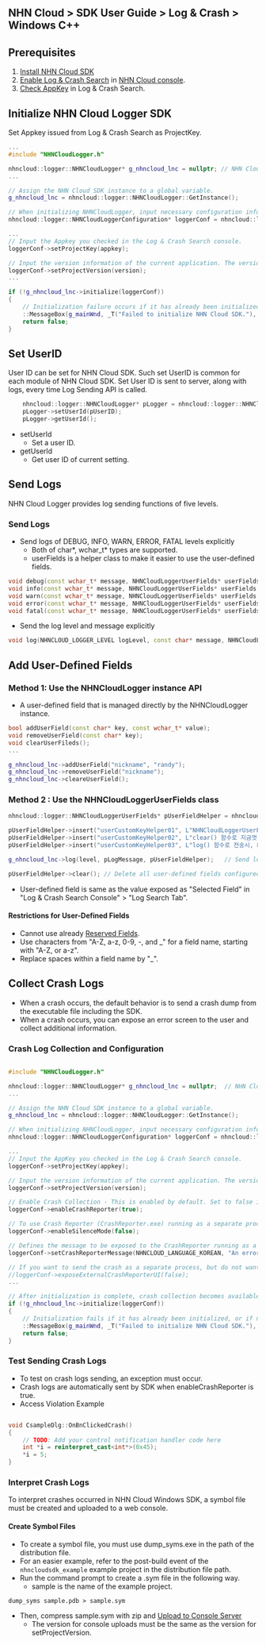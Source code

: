 ## NHN Cloud > SDK User Guide > Log & Crash > Windows C++

## Prerequisites

1. [Install NHN Cloud SDK](./getting-started-windows)
2. [Enable Log & Crash Search](https://docs.nhncloud.com/en/Data%20&%20Analytics/Log%20&%20Crash%20Search/en/console-guide/) in [NHN Cloud console](https://console.nhncloud.com).
3. [Check AppKey](https://docs.nhncloud.com/en/Data%20&%20Analytics/Log%20&%20Crash%20Search/en/console-guide/#appkey) in Log & Crash Search.

## Initialize NHN Cloud Logger SDK

Set Appkey issued from Log & Crash Search as ProjectKey.


```cpp
...
#include "NHNCloudLogger.h"

nhncloud::logger::NHNCloudLogger* g_nhncloud_lnc = nullptr; // NHN Cloud SDK - Log & crash search
...

// Assign the NHN Cloud SDK instance to a global variable.
g_nhncloud_lnc = nhncloud::logger::NHNCloudLogger::GetInstance();

// When initializing NHNCloudLogger, input necessary configuration information.
nhncloud::logger::NHNCloudLoggerConfiguration* loggerConf = nhncloud::logger::NHNCloudLoggerConfiguration::GetInstance();

...
// Input the Appkey you checked in the Log & Crash Search console.
loggerConf->setProjectKey(appkey);

// Input the version information of the current application. The version information must match the version 
loggerConf->setProjectVersion(version);
...

if (!g_nhncloud_lnc->initialize(loggerConf))
{
	// Initialization failure occurs if it has already been initialized or if the AppKey is not inputted.
	::MessageBox(g_mainWnd, _T("Failed to initialize NHN Cloud SDK."), _T("Alert"), MB_OK);
	return false;
}

```

## Set UserID

User ID can be set for NHN Cloud SDK.
Such set UserID is common for each module of NHN Cloud SDK.
Set User ID is sent to server, along with logs, every time Log Sending API is called.

```cpp
    nhncloud::logger::NHNCloudLogger* pLogger = nhncloud::logger::NHNCloudLogger::GetInstance();
    pLogger->setUserId(pUserID);
    pLogger->getUserId();
```

* setUserId
    * Set a user ID.
* getUserId
    * Get user ID of current setting.

## Send Logs

NHN Cloud Logger provides log sending functions of five levels.

### Send Logs
* Send logs of DEBUG, INFO, WARN, ERROR, FATAL levels explicitly
    * Both of char*, wchar_t* types are supported.
    * userFields is a helper class to make it easier to use the user-defined fields.
```cpp
void debug(const wchar_t* message, NHNCloudLoggerUserFields* userFields = NULL);
void info(const wchar_t* message, NHNCloudLoggerUserFields* userFields = NULL);
void warn(const wchar_t* message, NHNCloudLoggerUserFields* userFields = NULL);
void error(const wchar_t* message, NHNCloudLoggerUserFields* userFields = NULL);
void fatal(const wchar_t* message, NHNCloudLoggerUserFields* userFields = NULL);
```
* Send the log level and message explicitly
```cpp
void log(NHNCLOUD_LOGGER_LEVEL logLevel, const char* message, NHNCloudLoggerUserFields* userFields = nullptr);
```

## Add User-Defined Fields
### Method 1: Use the NHNCloudLogger instance API

* A user-defined field that is managed directly by the NHNCloudLogger instance.

```cpp
bool addUserField(const char* key, const wchar_t* value);
void removeUserField(const char* key);
void clearUserFileds();
...

g_nhncloud_lnc->addUserField("nickname", "randy");
g_nhncloud_lnc->removeUserField("nickname");
g_nhncloud_lnc->cleareUserField();

```

### Method 2 : Use the NHNCloudLoggerUserFields class

```cpp
nhncloud::logger::NHNCloudLoggerUserFields* pUserFieldHelper = nhncloud::logger::NHNCloudLoggerUserFields::GetInstance(); // Get the custom field helper class.

pUserFieldHelper->insert("userCustomKeyHelper01", L"NHNCloudLoggerUserFields 헬퍼 클래스로 추가한 사용자 정의 필드\r\nCustom fields added with the NHNCloudLoggerUserFields helper class");
pUserFieldHelper->insert("userCustomKeyHelper02", L"clear() 함수로 지금껏 정의한 사용자 필드를 간단히 정리할 수 있어요.\r\nWith the clear() function, you can simply clear the custom fields you have defined so far.");
pUserFieldHelper->insert("userCustomKeyHelper03", L"log() 함수로 전송시, NHNCloudLoggerUserFields 클래스에 정의한 사용자 필드들은 로그 객체에 복사됩니다.\r\nWhen sending to the log() function, the user fields defined in the NHNCloudLoggerUserFields class are copied to the log object.");

g_nhncloud_lnc->log(level, pLogMessage, pUserFieldHelper);	 // Send log with user-defined fields.

pUserFieldHelper->clear(); // Delete all user-defined fields configured above.

```

*  User-defined field is same as the value exposed as "Selected Field" in "Log & Crash Search Console" > "Log Search Tab".

#### Restrictions for User-Defined Fields

* Cannot use already [Reserved Fields](./log-collector-reserved-fields).
* Use characters from "A-Z, a-z, 0-9, -, and _" for a field name, starting with "A-Z, or a-z".
* Replace spaces within a field name by "_".


## Collect Crash Logs
* When a crash occurs, the default behavior is to send a crash dump from the executable file including the SDK.
* When a crash occurs, you can expose an error screen to the user and collect additional information.

### Crash Log Collection and Configuration

```cpp

#include "NHNCloudLogger.h"

nhncloud::logger::NHNCloudLogger* g_nhncloud_lnc = nullptr;  // NHN Cloud SDK - Log & crash search
...

// Assign the NHN Cloud SDK instance to a global variable.
g_nhncloud_lnc = nhncloud::logger::NHNCloudLogger::GetInstance();

// When initializing NHNCloudLogger, input necessary configuration information.
nhncloud::logger::NHNCloudLoggerConfiguration* loggerConf = nhncloud::logger::NHNCloudLoggerConfiguration::GetInstance();

...
// Input the AppKey you checked in the Log & Crash Search console.
loggerConf->setProjectKey(appkey);

// Input the version information of the current application. The version information must match the version information inputted during the symbol file registration.
loggerConf->setProjectVersion(version);

// Enable Crash Collection - This is enabled by default. Set to false if you don't want crash collection.
loggerConf->enableCrashReporter(true);

// To use Crash Reporter (CrashReporter.exe) running as a separate process, set enableSilenceMode(false).
loggerConf->enableSilenceMode(false);

// Defines the message to be exposed to the CrashReporter running as a separate process. If not defined, the default message will be shown.
loggerConf->setCrashReporterMessage(NHNCLOUD_LANGUAGE_KOREAN, "An error has occurred...\n");

// If you want to send the crash as a separate process, but do not want to expose the UI to the user, set exposeExternalCrashReporterUI(false).
//loggerConf->exposeExternalCrashReporterUI(false);
...

// After initialization is complete, crash collection becomes available.
if (!g_nhncloud_lnc->initialize(loggerConf))
{
	// Initialization fails if it has already been initialized, or if no Appkey has been entered.
	::MessageBox(g_mainWnd, _T("Failed to initialize NHN Cloud SDK."), _T("Alert"), MB_OK);
	return false;
}

```

###  Test Sending Crash Logs

* To test on crash logs sending, an exception must occur.
* Crash logs are automatically sent by SDK when enableCrashReporter is true.
* Access Violation Example
```cpp

void CsampleDlg::OnBnClickedCrash()
{
    // TODO: Add your control notification handler code here
    int *i = reinterpret_cast<int*>(0x45);
    *i = 5;
}
```

### Interpret Crash Logs

To interpret crashes occurred in NHN Cloud Windows SDK, a symbol file must be created and uploaded to a web console.

#### Create Symbol Files

* To create a symbol file, you must use dump_syms.exe in the path of the distribution file.
* For an easier example, refer to the post-build event of the `nhncloudsdk_example` example project in the distribution file path.
* Run the command prompt to create a .sym file in the following way.
    * sample is the name of the example project.

```
dump_syms sample.pdb > sample.sym
```

* Then, compress sample.sym with zip and [Upload to Console Server](https://docs.nhncloud.com/en/Data%20&%20Analytics/Log%20&%20Crash%20Search/en/console-guide/#symbol-file)
    * The version for console uploads must be the same as the version for setProjectVersion.
